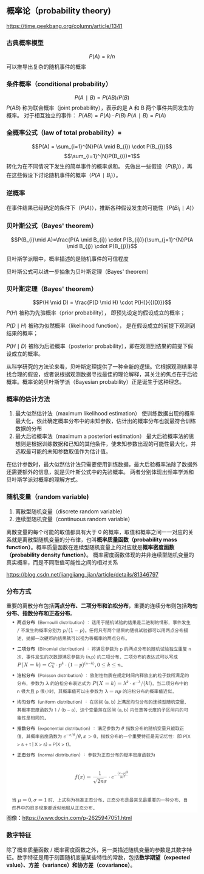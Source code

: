 ## 概率论（probability theory)
https://time.geekbang.org/column/article/1341

### 古典概率模型
$$P(A)=k / n $$
可以推导出复杂的随机事件的概率

### 条件概率（conditional probability）
$$P(A∣B)=P(AB)/P(B)$$​
$P(AB)$ 称为联合概率（joint probability），表示的是 A 和 B 两个事件共同发生的概率。
对于相互独立的事件：
$P(AB)=P(A)⋅P(B)$
$P(A∣B)=P(A)$

### 全概率公式（law of total probability）=
$$P(A) = \sum_{i=1}^{N}P(A \mid B_{i}) \cdot P(B_{i})$$
$$\sum_{i=1}^{N}P(B_{i})=1$$
转化为在不同情况下发生的简单事件的概率求和。
先做出一些假设$（P(B_{i}​)）$，再在这些假设下讨论随机事件的概率$（P(A∣B_{i}​)）$。

### 逆概率
在事件结果已经确定的条件下$（P(A)）$，推断各种假设发生的可能性$（P(Bi_{i}∣A)）$

### 贝叶斯公式（Bayes' theorem）
$$P(B_{i}\mid A)=\frac{P(A \mid B_{i}) \cdot P(B_{i})}{\sum_{j=1}^{N}P(A \mid B_{j}) \cdot P(B_{j})}$$

贝叶斯学派眼中，概率描述的是随机事件的可信程度

贝叶斯公式可以进一步抽象为贝叶斯定理（Bayes' theorem）

### 贝叶斯定理（Bayes' theorem）
$$P(H \mid D) = \frac{P(D \mid H) \cdot P(H)}{{(D)}}$$
$P(H)$ 被称为先验概率（prior probability），
即预先设定的假设成立的概率；

$P(D \mid H)$ 被称为似然概率（likelihood function），
是在假设成立的前提下观测到结果的概率；

$P(H \mid D)$ 被称为后验概率（posterior probability），即在观测到结果的前提下假设成立的概率。

从科学研究的方法论来看，贝叶斯定理提供了一种全新的逻辑。它根据观测结果寻找合理的假设，或者说根据观测数据寻找最佳的理论解释，其关注的焦点在于后验概率。概率论的贝叶斯学派（Bayesian probability）正是诞生于这种理念。

### 概率的估计方法
1. 最大似然估计法（maximum likelihood estimation）
使训练数据出现的概率最大化，依此确定概率分布中的未知参数，估计出的概率分布也就最符合训练数据的分布
2. 最大后验概率法（maximum a posteriori estimation）
最大后验概率法的思想则是根据训练数据和已知的其他条件，使未知参数出现的可能性最大化，并选取最可能的未知参数取值作为估计值。

在估计参数时，最大似然估计法只需要使用训练数据，最大后验概率法除了数据外还需要额外的信息，就是贝叶斯公式中的先验概率。
两者分别体现出频率学派和贝叶斯学派对概率的理解方式。

### 随机变量（random variable)
1. 离散型随机变量（discrete random variable）
2. 连续型随机变量（continuous random variable）

离散变量的每个可能的取值都具有大于 0 的概率，取值和概率之间一一对应的关系就是离散型随机变量的分布律，也叫**概率质量函数（probability mass function）**。概率质量函数在连续型随机变量上的对应就是**概率密度函数（probability density function）**。
概率密度函数体现的并非连续型随机变量的真实概率，而是不同取值可能性之间的相对关系

https://blog.csdn.net/jiangjiang_jian/article/details/81346797

### 分布方式
重要的离散分布包括**两点分布、二项分布和泊松分布**，重要的连续分布则包括**均匀分布、指数分布和正态分布**。
![picture 1](images/cce9afea743babde952b13ee26639684d4ffe8aa9a5f7ecbbebbaa1d07958375.png)  
图像：https://www.docin.com/p-2625947051.html

### 数字特征
除了概率质量函数 / 概率密度函数之外，另一类描述随机变量的参数是其数字特征。数字特征是用于刻画随机变量某些特性的常数，包括**数学期望（expected value）、方差（variance）和协方差（covariance）**。